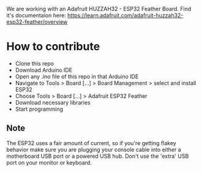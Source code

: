 We are working with an Adafruit HUZZAH32 - ESP32 Feather Board. Find it's documentaion here: https://learn.adafruit.com/adafruit-huzzah32-esp32-feather/overview

# How to contribute

* Clone this repo
* Download Arduino IDE
* Open any .ino file of this repo in that Arduino IDE
* Navigate to Tools > Board […] > Board Management > select and install ESP32
* Choose Tools > Board […] > Adafruit ESP32 Feather
* Download necessary libraries
* Start programming

## Note

The ESP32 uses a fair amount of current, so if you're getting flakey behavior make sure you are plugging your console cable into either a motherboard USB port or a powered USB hub. Don't use the 'extra' USB port on your monitor or keyboard.
